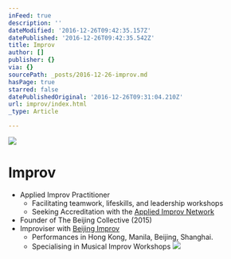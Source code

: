 ```yaml
---
inFeed: true
description: ''
dateModified: '2016-12-26T09:42:35.157Z'
datePublished: '2016-12-26T09:42:35.542Z'
title: Improv
author: []
publisher: {}
via: {}
sourcePath: _posts/2016-12-26-improv.md
hasPage: true
starred: false
datePublishedOriginal: '2016-12-26T09:31:04.210Z'
url: improv/index.html
_type: Article

---
```

![](https://the-grid-user-content.s3-us-west-2.amazonaws.com/67e12da3-a47d-427f-a7ef-ec2f66a95f86.jpg)

# Improv

* Applied Improv Practitioner
  * Facilitating teamwork, lifeskills, and leadership workshops
  * Seeking Accreditation with the [Applied Improv Network][0]
* Founder of The Beijing Collective (2015)
* Improviser with [Beijing Improv][1]
  * Performances in Hong Kong, Manila, Beijing, Shanghai.
  * Specialising in Musical Improv Workshops
![](https://the-grid-user-content.s3-us-west-2.amazonaws.com/ec757efd-021d-48b3-a55f-a5dd3df7949b.jpg)

[0]: javascript:void(0); "AIN"
[1]: javascript:void(0);